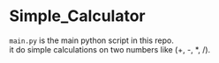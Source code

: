 # Simple_Calculator

`main.py` is the main python script in this repo. <br>
it do simple calculations on two numbers like (+, -, *, /).